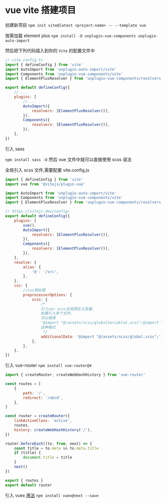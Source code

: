 # vue vite 搭建项目

创建新项目
`npm init vite@latest <project-name> -- --template vue`

按需加载 element plus
`npm install -D unplugin-vue-components unplugin-auto-import`

然后把下列代码插入到你的 `Vite` 的配置文件中

```js
// vite.config.ts
import { defineConfig } from 'vite'
import AutoImport from 'unplugin-auto-import/vite'
import Components from 'unplugin-vue-components/vite'
import { ElementPlusResolver } from 'unplugin-vue-components/resolvers'

export default defineConfig({
	// ...
	plugins: [
		// ...
		AutoImport({
			resolvers: [ElementPlusResolver()],
		}),
		Components({
			resolvers: [ElementPlusResolver()],
		}),
	],
})
```

引入 sass

`npm install sass -D`
然后 vue 文件中就可以直接使用 scss 语法

全局引入 scss 文件,需要配置 vite.config.js

```js
import { defineConfig } from 'vite'
import vue from '@vitejs/plugin-vue'

import AutoImport from 'unplugin-auto-import/vite'
import Components from 'unplugin-vue-components/vite'
import { ElementPlusResolver } from 'unplugin-vue-components/resolvers'

// https://vitejs.dev/config/
export default defineConfig({
	plugins: [
		vue(),
		AutoImport({
			resolvers: [ElementPlusResolver()],
		}),
		Components({
			resolvers: [ElementPlusResolver()],
		}),
	],
	resolve: {
		alias: {
			'@': '/src',
		},
	},
	css: {
		//css预处理
		preprocessorOptions: {
			scss: {
				/*
                引入var.scss全局预定义变量，
                如果引入多个文件，
                可以使用
                '@import "@/assets/scss/globalVariable1.scss";@import "@/assets/scss/globalVariable2.scss";'
                这种格式
                 */
				additionalData: '@import "@/assets/scss/global.scss";',
			},
		},
	},
})
```

引入 vue-router
`npm install vue-router@4`

```js
import { createRouter, createWebHashHistory } from 'vue-router'

const routes = [
	{
		path: '/',
		redirect: '/abcd',
	},
]

const router = createRouter({
	linkActiveClass: 'active',
	routes,
	history: createWebHashHistory('/'),
})

router.beforeEach((to, from, next) => {
	const title = to.meta && to.meta.title
	if (title) {
		document.title = title
	}
	next()
})

export { routes }
export default router
```

引入 vuex [用法](https://cloud.tencent.com/developer/article/1989548)
`npm install vuex@next --save`
